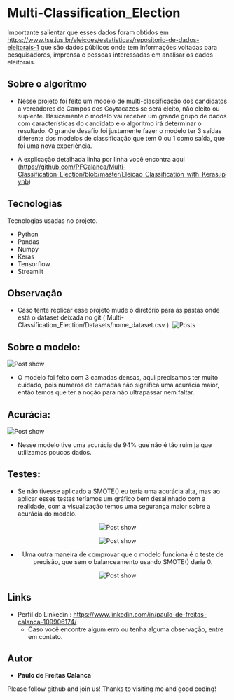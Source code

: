 # Multi-Classification_Election
Importante salientar que esses dados foram obtidos em https://www.tse.jus.br/eleicoes/estatisticas/repositorio-de-dados-eleitorais-1 que são dados públicos onde tem informações voltadas para pesquisadores, imprensa e pessoas interessadas em analisar os dados eleitorais.

## Sobre o algoritmo
* Nesse projeto foi feito um modelo de multi-classificação dos candidatos a vereadores de Campos dos Goytacazes se será eleito, não eleito ou suplente.
Basicamente o modelo vai receber um grande grupo de dados com características do candidato e o algoritmo irá determinar o resultado. O grande desafio foi justamente fazer o modelo ter 3 saídas diferente dos modelos de classificação que tem 0 ou 1 como saída, que foi uma nova experiência.


* A explicação detalhada linha por linha você encontra aqui (https://github.com/PFCalanca/Multi-Classification_Election/blob/master/Eleicao_Classification_with_Keras.ipynb)



## Tecnologias  

Tecnologias usadas no projeto.

* Python
* Pandas
* Numpy
* Keras
* Tensorflow
* Streamlit


## Observação 
* Caso tente replicar esse projeto mude o diretório para as pastas onde está o dataset deixada no git (
Multi-Classification_Election/Datasets/nome_dataset.csv ).
 ![Posts](https://github.com/PFCalanca/Multi-Classification_Election/blob/master/readme/datasetsalert.png)
  
## Sobre o modelo: 
![Post show](https://github.com/PFCalanca/Multi-Classification_Election/blob/master/readme/modelop.png)

* O modelo foi feito com 3 camadas densas, aqui precisamos ter muito cuidado, pois numeros de camadas não significa uma acurácia maior, então temos que ter a noção para não ultrapassar nem faltar.
  
## Acurácia: 
![Post show](https://github.com/PFCalanca/Multi-Classification_Election/blob/master/readme/acuracia.png)

* Nesse modelo tive uma acurácia de 94% que não é tão ruim ja que utilizamos poucos dados.
  
## Testes: 
  * Se não tivesse aplicado a SMOTE() eu teria uma acurácia alta, mas ao aplicar esses testes teríamos um gráfico bem desalinhado com a realidade, com a visualização temos uma segurança maior sobre a acurácia do modelo.
 <center>
  
  ![Post show](https://github.com/PFCalanca/Multi-Classification_Election/blob/master/readme/modeteste1.png) 
  
  ![Post show](https://github.com/PFCalanca/Multi-Classification_Election/blob/master/readme/acuraciateste.png)
 
  * Uma outra maneira de comprovar que o modelo funciona é o teste de precisão, que sem o balanceamento usando SMOTE() daria 0.
  
  ![Post show](https://github.com/PFCalanca/Multi-Classification_Election/blob/master/readme/vantagemsmote.png) 
</center>


## Links
  - Perfil do Linkedin : https://www.linkedin.com/in/paulo-de-freitas-calanca-109906174/
    - Caso você encontre algum erro ou tenha alguma observação, entre em contato.


  ## Autor

  * **Paulo de Freitas Calanca** 

  Please follow github and join us!
  Thanks to visiting me and good coding!
